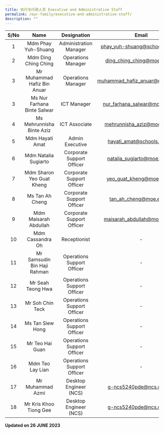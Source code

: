 ```yaml
---
title: 执行与行政人员 Executive and Administrative Staff
permalink: /our-family/executive-and-administrative-staff/
description: ""
---
```

| S/No |             Name             |          Designation         |              Email             |
|:----:|:----------------------------:|:----------------------------:|:------------------------------:|
|   1  |      Mdm Phay Yuh-Shuang     |    Administration Manager    | phay_yuh-shuang@schools.gov.sg |
|   2  |     Mdm Ding Ching Ching     |      Operations Manager      |   ding_ching_ching@moe.edu.sg  |
|   3  |     Mr Muhammad Hafiz Bin Anuar     |      Operations Manager      |   muhammad_hafiz_anuar@moe.edu.sg  |
|   3  |  Ms Nur Farhana Binte Salwar |          ICT Manager         |  nur_farhana_salwar@moe.edu.sg |
|   4  |   Ms Mehrunnisha Binte Aziz  |         ICT Associate        |   mehrunnisha_aziz@moe.edu.sg  |
|   5  |        Mdm Hayati Amat       |        Admin Executive       |   hayati_amat@schools.gov.sg   |
|   6  |     Mdm Natalia Sugiarto     |   Corporate Support Officer  |   natalia_sugiarto@moe.edu.sg  |
|   7  |   Mdm Sharon Yeo Guat Kheng  |   Corporate Support Officer  |    yeo_guat_kheng@moe.edu.sg   |
|   8  |       Ms Tan Ah Cheng        |  Corporate Support Officer   |    tan_ah_cheng@moe.edu.sg     |
|   9  |     Mdm Maisarah Abdullah    |  Corporate Support Officer   |  maisarah_abdullah@moe.edu.sg  |
|  10  |       Mdm Cassandra Oh       |   Receptionist   |                -               |
|  11  |  Mr Samsudin Bin Haji Rahman |   Operations Support Officer |               -                |
|  12  |       Mr Seah Teong Hwa      |  Operations Support Officer  |                -               |
|  13  |        Mr Soh Chin Teck      |   Operations Support Officer |                -               |
|  14  |       Ms Tan Siew Hong       |  Operations Support Officer  |                -               |
|  15  |       Mr Teo Hai Guan        |  Operations Support Officer  |                -               |
|  16  |       Mdm Teo Lay Lian       |  Operations Support Officer  |                -               |
|  17  |       Mr Muhammad Azmi       |    Desktop Engineer (NCS)    |     g-ncs5240pde@ncs.com.sg    |
|  18  |    Mr Kris Khoo Tiong Gee    |    Desktop Engineer (NCS)    |     g-ncs5240pde@ncs.com.sg    |

**Updated on 26 JUNE 2023**